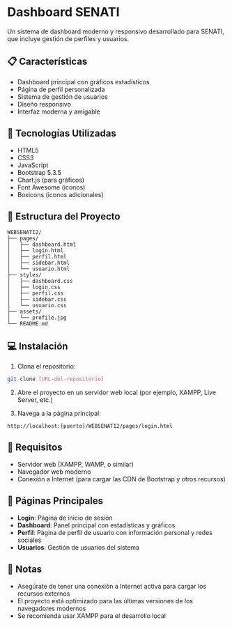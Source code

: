 # Dashboard SENATI

Un sistema de dashboard moderno y responsivo desarrollado para SENATI, que incluye gestión de perfiles y usuarios.

## 📋 Características

- Dashboard principal con gráficos estadísticos
- Página de perfil personalizada
- Sistema de gestión de usuarios
- Diseño responsivo
- Interfaz moderna y amigable

## 🚀 Tecnologías Utilizadas

- HTML5
- CSS3
- JavaScript
- Bootstrap 5.3.5
- Chart.js (para gráficos)
- Font Awesome (iconos)
- Boxicons (iconos adicionales)

## 📁 Estructura del Proyecto

```
WEBSENATI2/
├── pages/
│   ├── dashboard.html
│   ├── login.html
│   ├── perfil.html
│   ├── sidebar.html
│   └── usuario.html
├── styles/
│   ├── dashboard.css
│   ├── login.css
│   ├── perfil.css
│   ├── sidebar.css
│   └── usuario.css
├── assets/
│   └── profile.jpg
└── README.md
```

## 💻 Instalación

1. Clona el repositorio:
```bash
git clone [URL-del-repositorio]
```

2. Abre el proyecto en un servidor web local (por ejemplo, XAMPP, Live Server, etc.)

3. Navega a la página principal:
```
http://localhost:[puerto]/WEBSENATI2/pages/login.html
```

## 🔧 Requisitos

- Servidor web (XAMPP, WAMP, o similar)
- Navegador web moderno
- Conexión a Internet (para cargar las CDN de Bootstrap y otros recursos)

## 👥 Páginas Principales

- **Login**: Página de inicio de sesión
- **Dashboard**: Panel principal con estadísticas y gráficos
- **Perfil**: Página de perfil de usuario con información personal y redes sociales
- **Usuarios**: Gestión de usuarios del sistema

## 📝 Notas

- Asegúrate de tener una conexión a Internet activa para cargar los recursos externos
- El proyecto está optimizado para las últimas versiones de los navegadores modernos
- Se recomienda usar XAMPP para el desarrollo local 